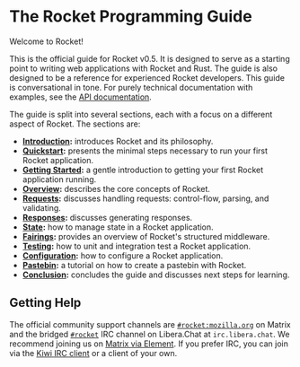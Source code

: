 # The Rocket Programming Guide

Welcome to Rocket!

This is the official guide for Rocket v0.5. It is designed to serve as a
starting point to writing web applications with Rocket and Rust. The guide is
also designed to be a reference for experienced Rocket developers. This guide is
conversational in tone. For purely technical documentation with examples, see
the [API documentation](@api).

The guide is split into several sections, each with a focus on a different
aspect of Rocket. The sections are:

   - **[Introduction](introduction/):** introduces Rocket and its philosophy.
   - **[Quickstart](quickstart/):** presents the minimal steps necessary to
      run your first Rocket application.
   - **[Getting Started](getting-started/):** a gentle introduction to getting
     your first Rocket application running.
   - **[Overview](overview/):** describes the core concepts of Rocket.
   - **[Requests](requests/):** discusses handling requests: control-flow,
     parsing, and validating.
   - **[Responses](responses/):** discusses generating responses.
   - **[State](state/):** how to manage state in a Rocket application.
   - **[Fairings](fairings/):** provides an overview of Rocket's structured
     middleware.
   - **[Testing](testing/):** how to unit and integration test a Rocket
     application.
   - **[Configuration](configuration/):** how to configure a Rocket application.
   - **[Pastebin](pastebin/):** a tutorial on how to create a pastebin with
     Rocket.
   - **[Conclusion](conclusion/):** concludes the guide and discusses next steps
     for learning.

## Getting Help

The official community support channels are [`#rocket:mozilla.org`] on Matrix
and the bridged [`#rocket`] IRC channel on Libera.Chat at `irc.libera.chat`. We
recommend joining us on [Matrix via Element]. If you prefer IRC, you can join
via the [Kiwi IRC client] or a client of your own.

[`#rocket:mozilla.org`]: https://chat.mozilla.org/#/room/#rocket:mozilla.org
[`#rocket`]: https://kiwiirc.com/client/irc.libera.chat/#rocket
[Matrix via Element]: https://chat.mozilla.org/#/room/#rocket:mozilla.org
[Kiwi IRC Client]: https://kiwiirc.com/client/irc.libera.chat/#rocket
